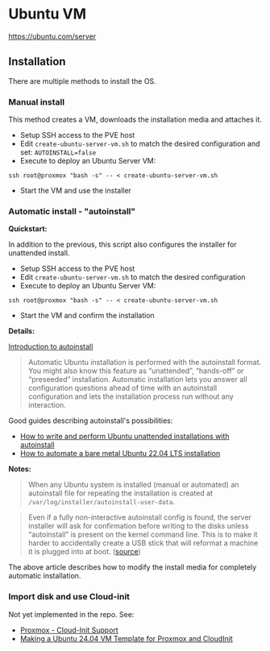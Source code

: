 # Ubuntu VM

https://ubuntu.com/server

## Installation

There are multiple methods to install the OS.

### Manual install

This method creates a VM, downloads the installation media and attaches it.

- Setup SSH access to the PVE host
- Edit `create-ubuntu-server-vm.sh` to match the desired configuration and set: `AUTOINSTALL=false`
- Execute to deploy an Ubuntu Server VM:
```
ssh root@proxmox "bash -s" -- < create-ubuntu-server-vm.sh
```
- Start the VM and use the installer

### Automatic install - "autoinstall"

**Quickstart:**

In addition to the previous, this script also configures the installer for unattended install.

- Setup SSH access to the PVE host
- Edit `create-ubuntu-server-vm.sh` to match the desired configuration
- Execute to deploy an Ubuntu Server VM:
```
ssh root@proxmox "bash -s" -- < create-ubuntu-server-vm.sh
```
- Start the VM and confirm the installation

**Details:**

[Introduction to autoinstall](https://canonical-subiquity.readthedocs-hosted.com/en/latest/intro-to-autoinstall.html)

> Automatic Ubuntu installation is performed with the autoinstall format. You might also know this feature as “unattended”, “hands-off” or “preseeded” installation.
> Automatic installation lets you answer all configuration questions ahead of time with an autoinstall configuration and lets the installation process run without any interaction.

Good guides describing autoinstall's possibilities:
- [How to write and perform Ubuntu unattended installations with autoinstall](https://linuxconfig.org/how-to-write-and-perform-ubuntu-unattended-installations-with-autoinstall)
- [How to automate a bare metal Ubuntu 22.04 LTS installation](https://www.jimangel.io/posts/automate-ubuntu-22-04-lts-bare-metal/)

**Notes:**
> When any Ubuntu system is installed (manual or automated) an autoinstall file for repeating the installation is created at `/var/log/installer/autoinstall-user-data`.

> Even if a fully non-interactive autoinstall config is found, the server installer will ask for confirmation before writing to the disks unless “autoinstall” is present on the kernel command line. This is to make it harder to accidentally create a USB stick that will reformat a machine it is plugged into at boot. ([source](https://ubuntu.com/server/docs/install/autoinstall))

The above article describes how to modify the install media for completely automatic installation.

### Import disk and use Cloud-init

Not yet implemented in the repo. See:
- [Proxmox - Cloud-Init Support](https://pve.proxmox.com/wiki/Cloud-Init_Support)
- [Making a Ubuntu 24.04 VM Template for Proxmox and CloudInit](https://github.com/UntouchedWagons/Ubuntu-CloudInit-Docs)
